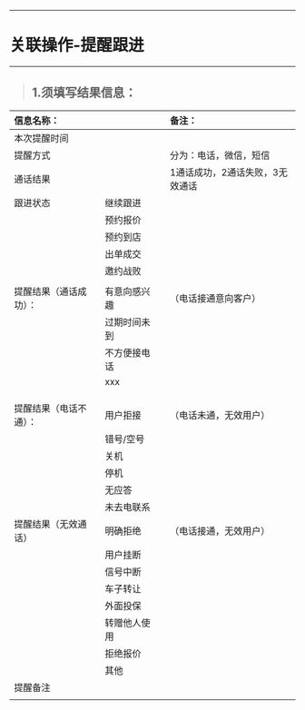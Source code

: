 
---

# 关联操作-提醒跟进

---

> ## 1.须填写结果信息：

| **信息名称：** |  |  | **备注：** |
| :--- | :--- | :--- | :--- |
| 本次提醒时间 |  |  |  |
| 提醒方式 |  |  | 分为：电话，微信，短信 |
| 通话结果 |  |  | 1通话成功，2通话失败，3无效通话 |
| 跟进状态 | 继续跟进 |  |  |
|  | 预约报价 |  |  |
|  | 预约到店 |  |  |
|  | 出单成交 |  |  |
|  | 邀约战败 |  |  |
|  |  |  |  |
| 提醒结果（通话成功）： | 有意向感兴趣 |  | （电话接通意向客户） |
|  | 过期时间未到 |  |  |
|  | 不方便接电话 |  |  |
|  | xxx |  |  |
|  |  |  |  |
|  |  |  |  |
|  |  |  |  |
| 提醒结果（电话不通）： | 用户拒接 |  | （电话未通，无效用户） |
|  | 错号/空号 |  |  |
|  | 关机 |  |  |
|  | 停机 |  |  |
|  | 无应答 |  |  |
|  | 未去电联系 |  |  |
| 提醒结果（无效通话） | 明确拒绝 |  | （电话接通，无效用户） |
|  | 用户挂断 |  |  |
|  | 信号中断 |  |  |
|  | 车子转让 |  |  |
|  | 外面投保 |  |  |
|  | 转赠他人使用 |  |  |
|  | 拒绝报价 |  |  |
|  | 其他 |  |  |
| 提醒备注 |  |  |  |
|  |  |  |  |



